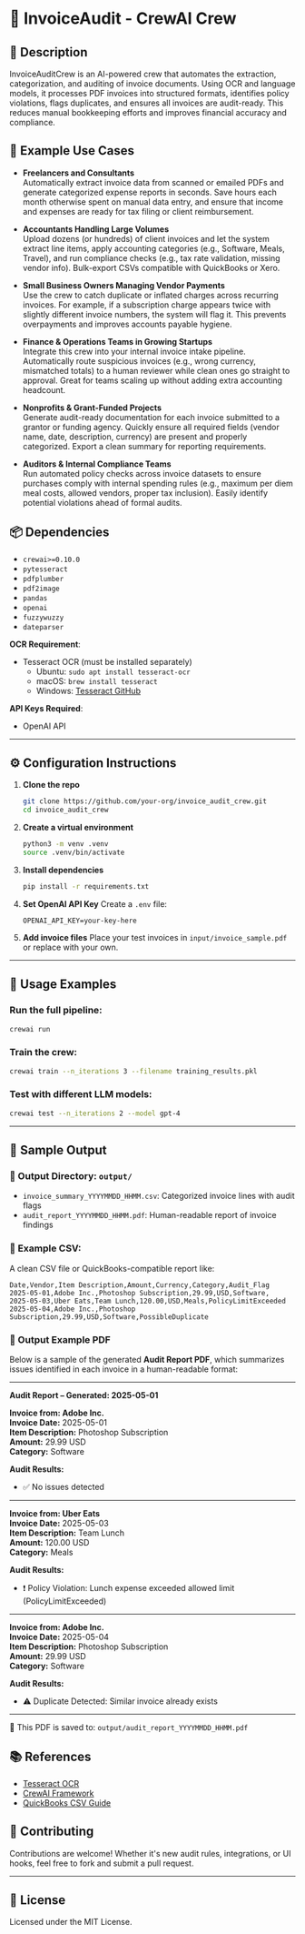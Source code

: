 # 🧾 InvoiceAudit - CrewAI Crew


## 📘 Description

InvoiceAuditCrew is an AI-powered crew that automates the extraction, categorization, and auditing of invoice documents. Using OCR and language models, it processes PDF invoices into structured formats, identifies policy violations, flags duplicates, and ensures all invoices are audit-ready. This reduces manual bookkeeping efforts and improves financial accuracy and compliance.

## 💼 Example Use Cases

- **Freelancers and Consultants**  
  Automatically extract invoice data from scanned or emailed PDFs and generate categorized expense reports in seconds. Save hours each month otherwise spent on manual data entry, and ensure that income and expenses are ready for tax filing or client reimbursement.

- **Accountants Handling Large Volumes**  
  Upload dozens (or hundreds) of client invoices and let the system extract line items, apply accounting categories (e.g., Software, Meals, Travel), and run compliance checks (e.g., tax rate validation, missing vendor info). Bulk-export CSVs compatible with QuickBooks or Xero.

- **Small Business Owners Managing Vendor Payments**  
  Use the crew to catch duplicate or inflated charges across recurring invoices. For example, if a subscription charge appears twice with slightly different invoice numbers, the system will flag it. This prevents overpayments and improves accounts payable hygiene.

- **Finance & Operations Teams in Growing Startups**  
  Integrate this crew into your internal invoice intake pipeline. Automatically route suspicious invoices (e.g., wrong currency, mismatched totals) to a human reviewer while clean ones go straight to approval. Great for teams scaling up without adding extra accounting headcount.

- **Nonprofits & Grant-Funded Projects**  
  Generate audit-ready documentation for each invoice submitted to a grantor or funding agency. Quickly ensure all required fields (vendor name, date, description, currency) are present and properly categorized. Export a clean summary for reporting requirements.

- **Auditors & Internal Compliance Teams**  
  Run automated policy checks across invoice datasets to ensure purchases comply with internal spending rules (e.g., maximum per diem meal costs, allowed vendors, proper tax inclusion). Easily identify potential violations ahead of formal audits.


## 📦 Dependencies

- `crewai>=0.10.0`
- `pytesseract`
- `pdfplumber`
- `pdf2image`
- `pandas`
- `openai`
- `fuzzywuzzy`
- `dateparser`

**OCR Requirement**:
- Tesseract OCR (must be installed separately)
  - Ubuntu: `sudo apt install tesseract-ocr`
  - macOS: `brew install tesseract`
  - Windows: [Tesseract GitHub](https://github.com/tesseract-ocr/tesseract)

**API Keys Required**:
- OpenAI API

---

## ⚙️ Configuration Instructions

1. **Clone the repo**
   ```bash
   git clone https://github.com/your-org/invoice_audit_crew.git
   cd invoice_audit_crew
   ```

2. **Create a virtual environment**
   ```bash
   python3 -m venv .venv
   source .venv/bin/activate
   ```

3. **Install dependencies**
   ```bash
   pip install -r requirements.txt
   ```

4. **Set OpenAI API Key**
   Create a `.env` file:
   ```env
   OPENAI_API_KEY=your-key-here
   ```

5. **Add invoice files**
   Place your test invoices in `input/invoice_sample.pdf` or replace with your own.

---

## 🚀 Usage Examples

### Run the full pipeline:
```bash
crewai run
```

### Train the crew:
```bash
crewai train --n_iterations 3 --filename training_results.pkl
```

### Test with different LLM models:
```bash
crewai test --n_iterations 2 --model gpt-4
```

---

## 🧾 Sample Output

### 📁 Output Directory: `output/`

- `invoice_summary_YYYYMMDD_HHMM.csv`: Categorized invoice lines with audit flags
- `audit_report_YYYYMMDD_HHMM.pdf`: Human-readable report of invoice findings


### 🧮 Example CSV:

A clean CSV file or QuickBooks-compatible report like:

```
Date,Vendor,Item Description,Amount,Currency,Category,Audit_Flag
2025-05-01,Adobe Inc.,Photoshop Subscription,29.99,USD,Software,
2025-05-03,Uber Eats,Team Lunch,120.00,USD,Meals,PolicyLimitExceeded
2025-05-04,Adobe Inc.,Photoshop Subscription,29.99,USD,Software,PossibleDuplicate
```
### 🧮 Output Example PDF

Below is a sample of the generated **Audit Report PDF**, which summarizes issues identified in each invoice in a human-readable format:

---

**Audit Report – Generated: 2025-05-01**

**Invoice from: Adobe Inc.**  
**Invoice Date:** 2025-05-01  
**Item Description:** Photoshop Subscription  
**Amount:** 29.99 USD  
**Category:** Software

**Audit Results:**
- ✅ No issues detected

---

**Invoice from: Uber Eats**  
**Invoice Date:** 2025-05-03  
**Item Description:** Team Lunch  
**Amount:** 120.00 USD  
**Category:** Meals

**Audit Results:**
- ❗ Policy Violation: Lunch expense exceeded allowed limit (PolicyLimitExceeded)

---

**Invoice from: Adobe Inc.**  
**Invoice Date:** 2025-05-04  
**Item Description:** Photoshop Subscription  
**Amount:** 29.99 USD  
**Category:** Software

**Audit Results:**
- ⚠️ Duplicate Detected: Similar invoice already exists

---

📁 This PDF is saved to: `output/audit_report_YYYYMMDD_HHMM.pdf`

## 📚 References

- [Tesseract OCR](https://github.com/tesseract-ocr/tesseract)
- [CrewAI Framework](https://github.com/crewAIInc/crewAI)
- [QuickBooks CSV Guide](https://quickbooks.intuit.com/learn-support/en-us/help-article/list-management/import-lists-in-quickbooks-online/L5sfm8Y3m_US_en_US)

## 🤝 Contributing

Contributions are welcome! Whether it's new audit rules, integrations, or UI hooks, feel free to fork and submit a pull request.

---

## 📄 License

Licensed under the MIT License.

